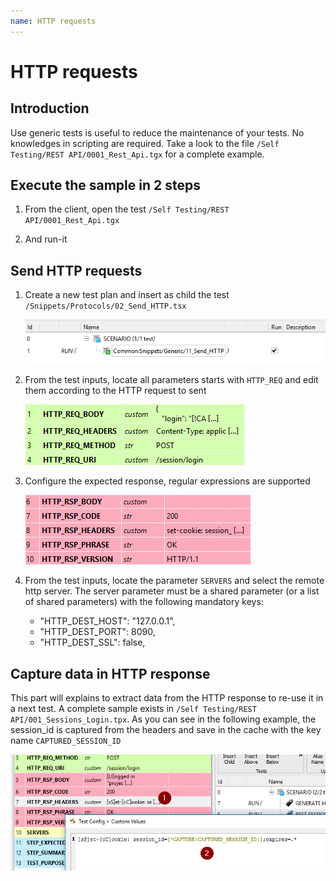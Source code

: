 ```yaml
---
name: HTTP requests
---
```


# HTTP requests

## Introduction

Use generic tests is useful to reduce the maintenance of your tests. No knowledges in scripting are required.
Take a look to the file `/Self Testing/REST API/0001_Rest_Api.tgx` for a complete example.

## Execute the sample in 2 steps

    
1. From the client, open the test `/Self Testing/REST API/0001_Rest_Api.tgx`

1. And run-it


## Send HTTP requests

1. Create a new test plan and insert as child the test `/Snippets/Protocols/02_Send_HTTP.tsx`

    ![](/docs/images/snippets_http_testplan.png)
    
2. From the test inputs, locate all parameters starts with `HTTP_REQ` and edit them according to the HTTP request to sent

    ![](/docs/images/snippets_http_req.png)
    
3. Configure the expected response, regular expressions are supported

    ![](/docs/images/snippets_http_rsp.png)

4. From the test inputs, locate the parameter `SERVERS` and select the remote http server.
The server parameter must be a shared parameter (or a list of shared parameters) with the following mandatory keys:

    - "HTTP_DEST_HOST":           "127.0.0.1",
    - "HTTP_DEST_PORT":           8090,
    - "HTTP_DEST_SSL":            false,

## Capture data in HTTP response

This part will explains to extract data from the HTTP response to re-use it in a next test. 
A complete sample exists in `/Self Testing/REST API/001_Sessions_Login.tpx`. As you can see in the following example, 
the session_id is captured from the headers and save in the cache with the key name `CAPTURED_SESSION_ID`

![](/docs/images/snippets_http_capture.png)
